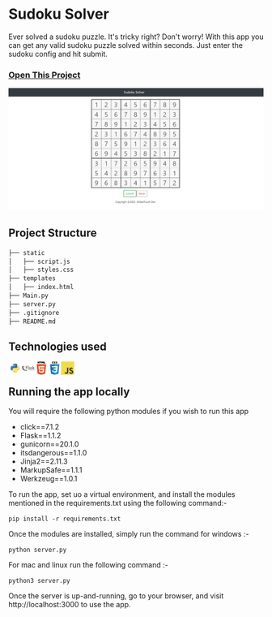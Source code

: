# Sudoku Solver

Ever solved a sudoku puzzle. It's tricky right? Don't worry! With this app you can get any valid sudoku puzzle solved within seconds. Just enter the sudoku config and hit submit.

### [Open This Project](https://sudoku-midas-touch.netlify.app/)
  ![ScreenShot](https://github.com/midastouch-dev/sudoku-flask/blob/master/screenshot/screen.jpg)

## Project Structure

```bash
├── static
│   ├── script.js
│   ├── styles.css
├── templates
│   ├── index.html
├── Main.py
├── server.py
├── .gitignore
├── README.md
```

## Technologies used

[<img align="left" alt="React" width="26px" src="https://raw.githubusercontent.com/github/explore/80688e429a7d4ef2fca1e82350fe8e3517d3494d/topics/python/python.png" />](#)
[<img align="left" alt="React" width="26px" src="https://raw.githubusercontent.com/github/explore/80688e429a7d4ef2fca1e82350fe8e3517d3494d/topics/flask/flask.png" />](#)
[<img align="left" alt="React" width="26px" src="https://raw.githubusercontent.com/github/explore/80688e429a7d4ef2fca1e82350fe8e3517d3494d/topics/html/html.png" />](#)
[<img align="left" alt="React" width="26px" src="https://raw.githubusercontent.com/github/explore/80688e429a7d4ef2fca1e82350fe8e3517d3494d/topics/css/css.png" />](#)
[<img align="left" alt="React" width="26px" src="https://raw.githubusercontent.com/github/explore/80688e429a7d4ef2fca1e82350fe8e3517d3494d/topics/javascript/javascript.png" />](#) <br/>

## Running the app locally

You will require the following python modules if you wish to run this app

- click==7.1.2
- Flask==1.1.2
- gunicorn==20.1.0
- itsdangerous==1.1.0
- Jinja2==2.11.3
- MarkupSafe==1.1.1
- Werkzeug==1.0.1

To run the app, set uo a virtual environment, and install the modules mentioned in the requirements.txt using the following command:-

```
pip install -r requirements.txt
```

Once the modules are installed, simply run the command for windows :-

```
python server.py
```

For mac and linux run the following command :-

```
python3 server.py
```

Once the server is up-and-running, go to your browser, and visit http://localhost:3000 to use the app.